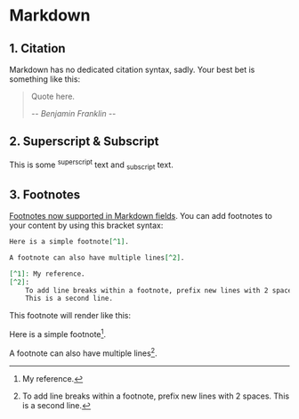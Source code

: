 # Markdown

## 1. Citation

Markdown has no dedicated citation syntax, sadly. Your best bet is something like this:

> Quote here.
>
> -- <cite>Benjamin Franklin</cite> --

## 2. Superscript & Subscript

This is some <sup>superscript</sup> text and <sub>subscript</sub> text.

## 3. Footnotes

[Footnotes now supported in Markdown fields](https://github.blog/changelog/2021-09-30-footnotes-now-supported-in-markdown-fields/). You can add footnotes to your content by using this bracket syntax:

```markdown
Here is a simple footnote[^1].

A footnote can also have multiple lines[^2].

[^1]: My reference.
[^2]:
    To add line breaks within a footnote, prefix new lines with 2 spaces.
    This is a second line.
```

This footnote will render like this:

Here is a simple footnote[^1].

A footnote can also have multiple lines[^2].

[^1]: My reference.
[^2]:
    To add line breaks within a footnote, prefix new lines with 2 spaces.
    This is a second line.
